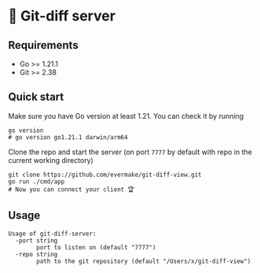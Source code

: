 # 🤖 Git-diff server

## Requirements

- Go >= 1.21.1
- Git >= 2.38

## Quick start

Make sure you have Go version at least 1.21. You can check it by running

```shell
go version
# go version go1.21.1 darwin/arm64
```

Clone the repo and start the server (on port `7777` by default with repo in the current working directory)

```shell
git clone https://github.com/evermake/git-diff-view.git
go run ./cmd/app
# Now you can connect your client 🏆
```

## Usage

```
Usage of git-diff-server:
  -port string
    	port to listen on (default "7777")
  -repo string
    	path to the git repository (default "/Users/x/git-diff-view")
```